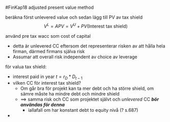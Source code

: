 #FinKap18
adjusted present value method

beräkna först unlevered value och sedan lägg till PV av tax shield
$$V^L = APV = V^U + PV(\text{Interest tax shield})$$

använd pre tax wacc som cost of capital
- detta är unlevered CC eftersom det representerar risken av att hålla hela firman, därmed firmans själva risk
- Assumar att overall risk independent av choice av leverage

för valua tax shield:
- interest paid in year $t = r_D * D_{t-1}$
- vilken CC för interest tax shield?
	- Om går bra för projekt kan ta mer debt och ha större shield, om sämre måste ha mindre debt och mindre shield
	- $\implies$ samma risk och CC som projektet självt och *unlevered* CC ***bör användas för denna***
		- iallafall om har konstant debt to equity nivå (? s.687)
- 